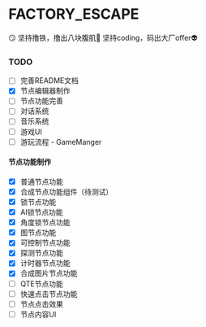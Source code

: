 # FACTORY_ESCAPE

:smirk:
坚持撸铁，撸出八块腹肌:muscle:
坚持coding，码出大厂offer:alien:

### TODO
- [ ] 完善README文档
- [x] 节点编辑器制作
- [ ] 节点功能完善
- [ ] 对话系统
- [ ] 音乐系统
- [ ] 游戏UI
- [ ] 游玩流程 - GameManger
#### 节点功能制作
- [x] 普通节点功能
- [x] 合成节点功能组件（待测试）
- [x] 锁节点功能
- [x] AI锁节点功能
- [x] 角度锁节点功能
- [x] 图节点功能
- [x] 可控制节点功能
- [x] 探测节点功能
- [x] 计时器节点功能
- [x] 合成图片节点功能
- [ ] QTE节点功能
- [ ] 快速点击节点功能
- [ ] 节点点击效果
- [ ] 节点内容UI
